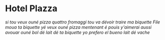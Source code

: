 Hotel Plazza
============

*si tou veux ouné pizza quattro fromaggi tou va dévoir traire ma biquette*
*File moua ta biquette yé veux ouné pizza mentenant*
*é pouis y'aimerai aussi avouar ouné bol dé lait dé ta biquette*
*yo prefero el bueno lait dé vache*
